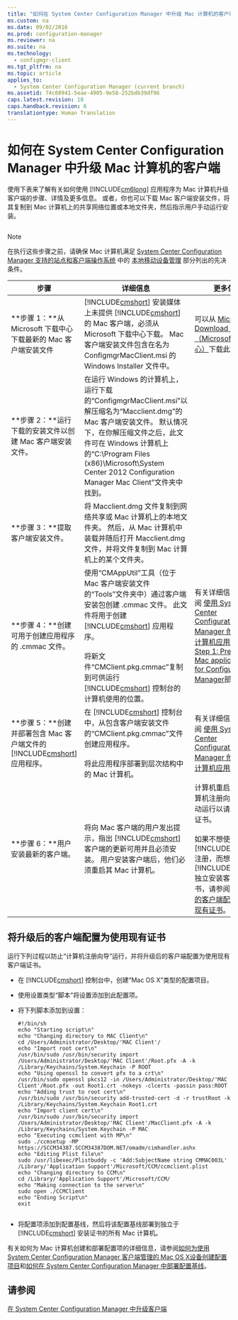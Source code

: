 ```yaml
---
title: "如何在 System Center Configuration Manager 中升级 Mac 计算机的客户端"
ms.custom: na
ms.date: 09/02/2016
ms.prod: configuration-manager
ms.reviewer: na
ms.suite: na
ms.technology: 
  - configmgr-client
ms.tgt_pltfrm: na
ms.topic: article
applies_to: 
  - System Center Configuration Manager (current branch)
ms.assetid: 74c60941-5eae-4905-9e58-252bdb39df96
caps.latest.revision: 10
caps.handback.revision: 6
translationtype: Human Translation
---
```

# 如何在 System Center Configuration Manager 中升级 Mac 计算机的客户端
使用下表来了解有关如何使用 [!INCLUDE[cm6long](../LocTest/includes/cm6long_md.md)] 应用程序为 Mac 计算机升级客户端的步骤、详情及更多信息。 或者，你也可以下载 Mac 客户端安装文件，将其复制到 Mac 计算机上的共享网络位置或本地文件夹，然后指示用户手动运行安装。  
  
##  <a name="BKMK_StepsToUpgradeMacComputers"></a>   
> [!NOTE]  
>  在执行这些步骤之前，请确保 Mac 计算机满足 [System Center Configuration Manager 支持的站点和客户端操作系统](../Topic/Supported%20operating%20systems%20for%20sites%20and%20clients%20for%20System%20Center%20Configuration%20Manager.md) 中的 [本地移动设备管理](../Topic/Supported%20operating%20systems%20for%20sites%20and%20clients%20for%20System%20Center%20Configuration%20Manager.md#bkmk_OnpremOS) 部分列出的先决条件。  
  
|步骤|详细信息|更多信息|  
|--------|----------|----------|  
|**步骤 1：**从 Microsoft 下载中心下载最新的 Mac 客户端安装文件|[!INCLUDE[cmshort](../LocTest/includes/cmshort_md.md)] 安装媒体上未提供 [!INCLUDE[cmshort](../LocTest/includes/cmshort_md.md)] 的 Mac 客户端，必须从 Microsoft 下载中心下载。 Mac 客户端安装文件包含在名为 ConfigmgrMacClient.msi 的 Windows Installer 文件中。|可以从 [Microsoft Download Center（Microsoft 下载中心）](http://go.microsoft.com/fwlink/p/?LinkId=525184)下载此文件。|  
|**步骤 2：**运行下载的安装文件以创建 Mac 客户端安装文件。|在运行 Windows 的计算机上，运行下载的“ConfigmgrMacClient.msi”以解压缩名为“Macclient.dmg”的 Mac 客户端安装文件。 默认情况下，在你解压缩文件之后，此文件可在 Windows 计算机上的“C:\\Program Files \(x86\)\\Microsoft\\System Center 2012 Configuration Manager Mac Client”文件夹中找到。||  
|**步骤 3：**提取客户端安装文件。|将 Macclient.dmg 文件复制到网络共享或 Mac 计算机上的本地文件夹。 然后，从 Mac 计算机中装载并随后打开 Macclient.dmg 文件，并将文件复制到 Mac 计算机上的某个文件夹。||  
|**步骤 4：**创建可用于创建应用程序的 .cmmac 文件。|使用“CMAppUtil”工具（位于 Mac 客户端安装文件的“Tools”文件夹中）通过客户端安装包创建 .cmmac 文件。 此文件将用于创建 [!INCLUDE[cmshort](../LocTest/includes/cmshort_md.md)] 应用程序。<br /><br /> 将新文件“CMClient.pkg.cmmac”复制到可供运行 [!INCLUDE[cmshort](../LocTest/includes/cmshort_md.md)] 控制台的计算机使用的位置。|有关详细信息，请参阅 [使用 System Center Configuration Manager 创建 Mac 计算机应用程序](../LocTest/Creating-Mac-computer-applications-with-System-Center-Configuration-Manager.md)中的[Step 1: Prepare Mac applications for Configuration Manager](../LocTest/Creating-Mac-computer-applications-with-System-Center-Configuration-Manager.md#BKMK_Step1)部分。|  
|**步骤 5：**创建并部署包含 Mac 客户端文件的 [!INCLUDE[cmshort](../LocTest/includes/cmshort_md.md)] 应用程序。|在 [!INCLUDE[cmshort](../LocTest/includes/cmshort_md.md)] 控制台中，从包含客户端安装文件的“CMClient.pkg.cmmac”文件创建应用程序。<br /><br /> 将此应用程序部署到层次结构中的 Mac 计算机。|有关详细信息，请参阅 [使用 System Center Configuration Manager 创建 Mac 计算机应用程序](../LocTest/Creating-Mac-computer-applications-with-System-Center-Configuration-Manager.md)。|  
|**步骤 6：**用户安装最新的客户端。|将向 Mac 客户端的用户发出提示，指出 [!INCLUDE[cmshort](../LocTest/includes/cmshort_md.md)] 客户端的更新可用并且必须安装。 用户安装客户端后，他们必须重启其 Mac 计算机。|计算机重启后，“计算机注册向导”将自动运行以请求新用户证书。<br /><br /> 如果不想使用 [!INCLUDE[cmshort](../LocTest/includes/cmshort_md.md)] 注册，而想从 [!INCLUDE[cmshort](../LocTest/includes/cmshort_md.md)] 独立安装客户端证书，请参阅 [将升级后的客户端配置为使用现有证书](#BKMK_UpgradingClient_MachineEnrollment)。|  
  
##  <a name="BKMK_UpgradingClient_MachineEnrollment"></a> 将升级后的客户端配置为使用现有证书  
 运行下列过程以防止“计算机注册向导”运行，并将升级后的客户端配置为使用现有客户端证书。  
  
-   在 [!INCLUDE[cmshort](../LocTest/includes/cmshort_md.md)] 控制台中，创建“Mac OS X”类型的配置项目。  
  
-   使用设置类型“脚本”将设置添加到此配置项。  
  
-   将下列脚本添加到设置：  
  
    ```  
    #!/bin/sh  
    echo "Starting script\n"  
    echo "Changing directory to MAC Client\n"  
    cd /Users/Administrator/Desktop/'MAC Client'/  
    echo "Import root cert\n"  
    /usr/bin/sudo /usr/bin/security import /Users/Administrator/Desktop/'MAC Client'/Root.pfx -A -k /Library/Keychains/System.Keychain -P ROOT  
    echo "Using openssl to convert pfx to a crt\n"  
    /usr/bin/sudo openssl pkcs12 -in /Users/Administrator/Desktop/'MAC Client'/Root.pfx -out Root1.crt -nokeys -clcerts -passin pass:ROOT  
    echo "Adding trust to root cert\n"  
    /usr/bin/sudo /usr/bin/security add-trusted-cert -d -r trustRoot -k /Library/Keychains/System.Keychain Root1.crt  
    echo "Import client cert\n"  
    /usr/bin/sudo /usr/bin/security import /Users/Administrator/Desktop/'MAC Client'/MacClient.pfx -A -k /Library/Keychains/System.Keychain -P MAC  
    echo "Executing ccmclient with MP\n"  
    sudo ./ccmsetup -MP https://SCCM34387.SCCM34387DOM.NET/omadm/cimhandler.ashx  
    echo "Editing Plist file\n"  
    sudo /usr/libexec/Plistbuddy -c 'Add:SubjectName string CMMAC003L' /Library/'Application Support'/Microsoft/CCM/ccmclient.plist  
    echo "Changing directory to CCM\n"  
    cd /Library/'Application Support'/Microsoft/CCM/  
    echo "Making connection to the server\n"  
    sudo open ./CCMClient  
    echo "Ending Script\n"  
    exit  
  
    ```  
  
-   将配置项添加到配置基线，然后将该配置基线部署到独立于 [!INCLUDE[cmshort](../LocTest/includes/cmshort_md.md)] 安装证书的所有 Mac 计算机。  
  
 有关如何为 Mac 计算机创建和部署配置项的详细信息，请参阅[如何为使用 System Center Configuration Manager 客户端管理的 Mac OS X设备创建配置项目](../LocTest/How-to-create-configuration-items-for-Mac-OS-X-devices-managed-with-the-System-Center-Configuration-Manager-client.md)和[如何在 System Center Configuration Manager 中部署配置基线](../LocTest/How-to-deploy-configuration-baselines-in-System-Center-Configuration-Manager.md)。  
  
## 请参阅  
 [在 System Center Configuration Manager 中升级客户端](../LocTest/Upgrade-clients-in-System-Center-Configuration-Manager.md)